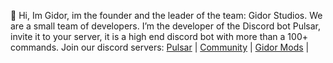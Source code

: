 👋 Hi, Im Gidor, im the founder and the leader of the team: Gidor Studios.
We are a small team of developers.
I’m the developer of the Discord bot Pulsar, invite it to your server, it is a high end discord bot with more than a 100+ commands.
Join our discord servers:
[Pulsar](https://discord.gg/fDSCNrRESj) |
[Community](https://discord.gg/Fjm8wfd) |
[Gidor Mods](https://discord.gg/v8jswTx9MK) |


<!---
GidorStudios/GidorStudios is a ✨ special ✨ repository because its `README.md` (this file) appears on your GitHub profile.
You can click the Preview link to take a look at your changes.
--->
